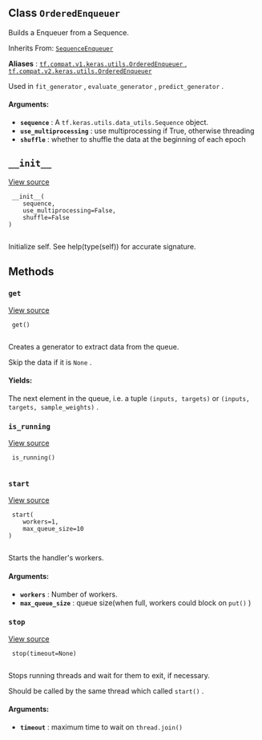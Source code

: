 

## Class  `OrderedEnqueuer` 
Builds a Enqueuer from a Sequence.

Inherits From: [ `SequenceEnqueuer` ](https://tensorflow.google.cn/api_docs/python/tf/keras/utils/SequenceEnqueuer)

**Aliases** : [ `tf.compat.v1.keras.utils.OrderedEnqueuer` ](/api_docs/python/tf/keras/utils/OrderedEnqueuer), [ `tf.compat.v2.keras.utils.OrderedEnqueuer` ](/api_docs/python/tf/keras/utils/OrderedEnqueuer)

Used in  `fit_generator` ,  `evaluate_generator` ,  `predict_generator` .

#### Arguments:
- **`sequence`** : A  `tf.keras.utils.data_utils.Sequence`  object.
- **`use_multiprocessing`** : use multiprocessing if True, otherwise threading
- **`shuffle`** : whether to shuffle the data at the beginning of each epoch


##  `__init__` 
[View source](https://github.com/tensorflow/tensorflow/blob/r2.0/tensorflow/python/keras/utils/data_utils.py#L711-L713)

```
 __init__(
    sequence,
    use_multiprocessing=False,
    shuffle=False
)
 
```

Initialize self.  See help(type(self)) for accurate signature.

## Methods


###  `get` 
[View source](https://github.com/tensorflow/tensorflow/blob/r2.0/tensorflow/python/keras/utils/data_utils.py#L767-L785)

```
 get()
 
```

Creates a generator to extract data from the queue.

Skip the data if it is  `None` .

#### Yields:
The next element in the queue, i.e. a tuple `(inputs, targets)`  or `(inputs, targets, sample_weights)` .

###  `is_running` 
[View source](https://github.com/tensorflow/tensorflow/blob/r2.0/tensorflow/python/keras/utils/data_utils.py#L626-L627)

```
 is_running()
 
```

###  `start` 
[View source](https://github.com/tensorflow/tensorflow/blob/r2.0/tensorflow/python/keras/utils/data_utils.py#L629-L647)

```
 start(
    workers=1,
    max_queue_size=10
)
 
```

Starts the handler's workers.

#### Arguments:
- **`workers`** : Number of workers.
- **`max_queue_size`** : queue size(when full, workers could block on  `put()` )


###  `stop` 
[View source](https://github.com/tensorflow/tensorflow/blob/r2.0/tensorflow/python/keras/utils/data_utils.py#L654-L668)

```
 stop(timeout=None)
 
```

Stops running threads and wait for them to exit, if necessary.

Should be called by the same thread which called  `start()` .

#### Arguments:
- **`timeout`** : maximum time to wait on  `thread.join()` 

